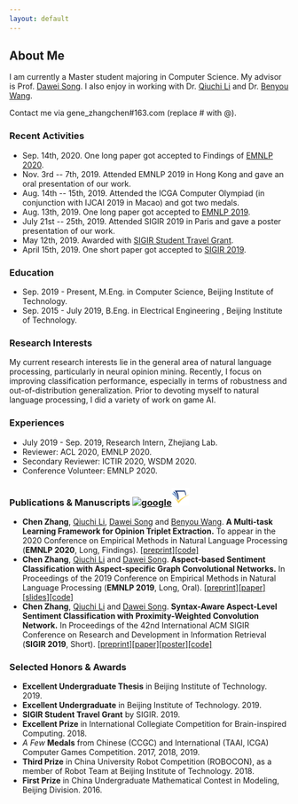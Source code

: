 ```yaml
---
layout: default
---
```


## About Me

I am currently a Master student majoring in Computer Science. My advisor is Prof. [Dawei Song](http://cs.bit.edu.cn/szdw/jsml/js/sdw/index.htm). I also enjoy in working with Dr. [Qiuchi Li](https://qiuchili.github.io) and Dr. [Benyou Wang](https://wabyking.github.io/old).

Contact me via gene_zhangchen#163.com (replace # with @).

### Recent Activities

* Sep. 14th, 2020. One long paper got accepted to Findings of [EMNLP 2020](https://2020.emnlp.org/).
* Nov. 3rd -- 7th, 2019. Attended EMNLP 2019 in Hong Kong and gave an oral presentation of our work.
* Aug. 14th -- 15th, 2019. Attended the ICGA Computer Olympiad (in conjunction with IJCAI 2019 in Macao) and got two medals.
* Aug. 13th, 2019. One long paper got accepted to [EMNLP 2019](https://www.emnlp-ijcnlp2019.org/).
* July 21st -- 25th, 2019. Attended SIGIR 2019 in Paris and gave a poster presentation of our work.
* May 12th, 2019. Awarded with [SIGIR Student Travel Grant](http://sigir.org/general-information/travel-grants/).
* April 15th, 2019. One short paper got accepted to [SIGIR 2019](http://www.sigir.org/sigir2019/program/accepted/).

### Education

* Sep. 2019 - Present, M.Eng. in Computer Science, Beijing Institute of Technology.
* Sep. 2015 - July 2019, B.Eng. in Electrical Engineering , Beijing Institute of Technology.

### Research Interests

My current research interests lie in the general area of natural language processing, particularly
in neural opinion mining. Recently, I focus on improving classification performance, especially in
terms of robustness and out-of-distribution generalization. Prior to devoting myself to natural language processing, I did a variety of
work on game AI.

### Experiences

* July 2019 - Sep. 2019, Research Intern, Zhejiang Lab.
* Reviewer: ACL 2020, EMNLP 2020.
* Secondary Reviewer: ICTIR 2020, WSDM 2020.
* Conference Volunteer: EMNLP 2020.

### Publications & Manuscripts [![google](./assets/img/google.ico)](https://scholar.google.com/citations?user=IMwAXWcAAAAJ)[![semantic](./assets/img/semantic.png)](https://www.semanticscholar.org/author/Chen-Zhang/145107889)

* **Chen Zhang**, [Qiuchi Li](https://qiuchili.github.io), [Dawei Song](http://cs.bit.edu.cn/szdw/jsml/js/sdw/index.htm) and [Benyou Wang](https://wabyking.github.io/old). **A Multi-task Learning Framework for Opinion Triplet Extraction.** To appear in the 2020 Conference on Empirical Methods in Natural Language Processing (**EMNLP 2020**, Long, Findings). [[preprint]](https://arxiv.org/abs/2010.01512)[[code]](https://github.com/GeneZC/OTE-MTL)
* **Chen Zhang**, [Qiuchi Li](https://qiuchili.github.io) and [Dawei Song](http://cs.bit.edu.cn/szdw/jsml/js/sdw/index.htm). **Aspect-based Sentiment Classification with Aspect-specific Graph Convolutional Networks.** In Proceedings of the 2019 Conference on Empirical Methods in Natural Language Processing (**EMNLP 2019**, Long, Oral). [[preprint]](https://arxiv.org/abs/1909.03477)[[paper]](https://www.aclweb.org/anthology/D19-1464/)[[slides]](./assets/file/EMNLP2019-Oral.pdf)[[code]](https://github.com/GeneZC/ASGCN)
* **Chen Zhang**, [Qiuchi Li](https://qiuchili.github.io) and [Dawei Song](http://cs.bit.edu.cn/szdw/jsml/js/sdw/index.htm). **Syntax-Aware Aspect-Level Sentiment Classification with Proximity-Weighted Convolution Network.** In Proceedings of the 42nd International ACM SIGIR Conference on Research and Development in Information Retrieval (**SIGIR 2019**, Short). [[preprint]](https://arxiv.org/abs/1909.10171)[[paper]](https://dl.acm.org/citation.cfm?id=3331351)[[poster]](./assets/file/SIGIR2019-Poster.pdf)[[code]](https://github.com/GeneZC/PWCN)

### Selected Honors & Awards

* **Excellent Undergraduate Thesis** in Beijing Institute of Technology. 2019.
* **Excellent Undergraduate** in Beijing Institute of Technology. 2019.
* **SIGIR Student Travel Grant** by SIGIR. 2019.
* **Excellent Prize** in International Collegiate Competition for Brain-inspired Computing. 2018.
* *A Few* **Medals** from Chinese (CCGC) and International (TAAI, ICGA) Computer Games Competition. 2017, 2018, 2019.
* **Third Prize** in China University Robot Competition (ROBOCON), as a member of Robot Team at Beijing Institute of Technology. 2018.
* **First Prize** in China Undergraduate Mathematical Contest in Modeling, Beijing Division. 2016.
